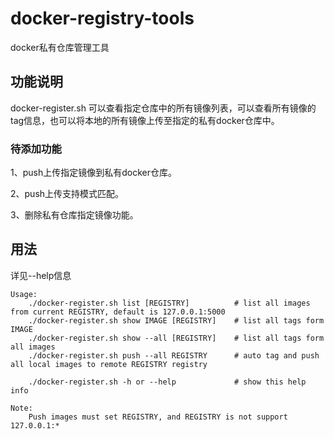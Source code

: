 # docker-registry-tools
docker私有仓库管理工具

## 功能说明
docker-register.sh 可以查看指定仓库中的所有镜像列表，可以查看所有镜像的tag信息，也可以将本地的所有镜像上传至指定的私有docker仓库中。

### 待添加功能
1、push上传指定镜像到私有docker仓库。

2、push上传支持模式匹配。

3、删除私有仓库指定镜像功能。

## 用法
详见--help信息

    Usage:
        ./docker-register.sh list [REGISTRY]          # list all images from current REGISTRY, default is 127.0.0.1:5000
        ./docker-register.sh show IMAGE [REGISTRY]    # list all tags form IMAGE
        ./docker-register.sh show --all [REGISTRY]    # list all tags form all images
        ./docker-register.sh push --all REGISTRY      # auto tag and push all local images to remote REGISTRY registry

        ./docker-register.sh -h or --help             # show this help info

    Note:
        Push images must set REGISTRY, and REGISTRY is not support 127.0.0.1:*

